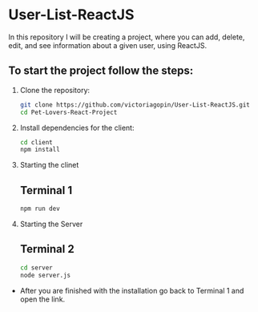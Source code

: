 # User-List-ReactJS
In this repository I will be creating a project, where you can add, delete, edit, and see information about a given user, using ReactJS.

## To start the project follow the steps: 

1. Clone the repository:
   ```bash
   git clone https://github.com/victoriagopin/User-List-ReactJS.git
   cd Pet-Lovers-React-Project
2. Install dependencies for the client:
   ```bash
   cd client
   npm install
3. Starting the clinet
    ## Terminal 1
    ```bash
   npm run dev
3. Starting the Server
    ## Terminal 2
    ```bash
    cd server
    node server.js

- After you are finished with the installation go back to Terminal 1 and open the link.
